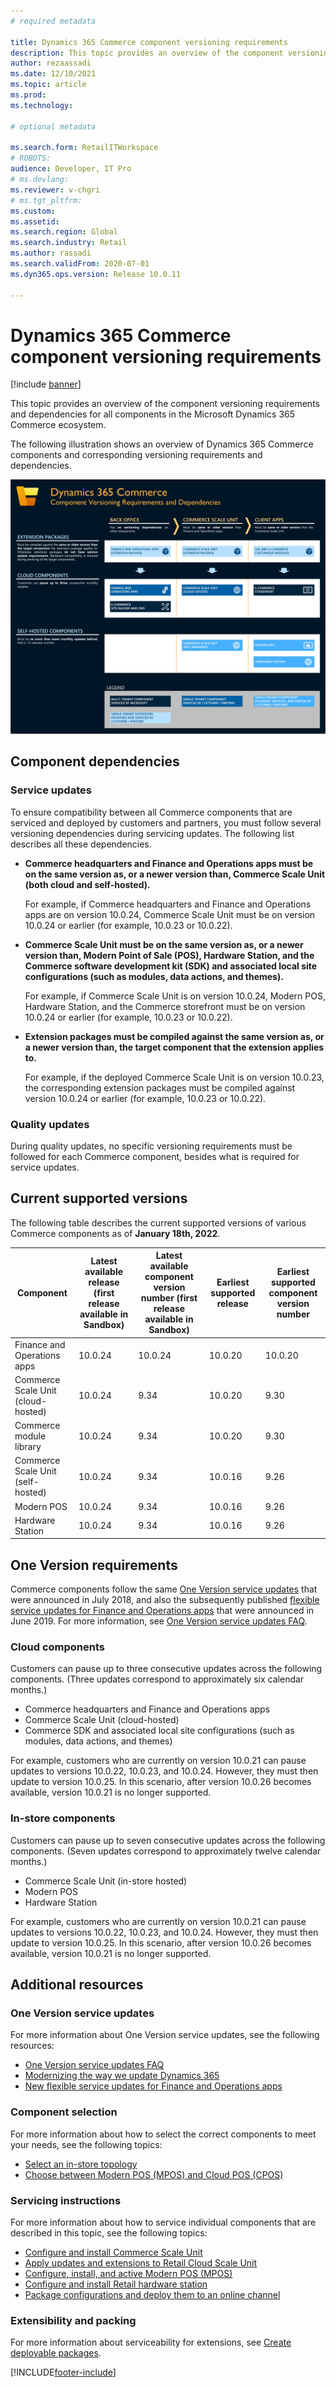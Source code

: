 ```yaml
---
# required metadata

title: Dynamics 365 Commerce component versioning requirements
description: This topic provides an overview of the component versioning requirements and dependencies for all components in the Microsoft Dynamics 365 Commerce ecosystem.
author: rezaassadi
ms.date: 12/10/2021
ms.topic: article
ms.prod: 
ms.technology: 

# optional metadata

ms.search.form: RetailITWorkspace
# ROBOTS: 
audience: Developer, IT Pro
# ms.devlang: 
ms.reviewer: v-chgri
# ms.tgt_pltfrm: 
ms.custom: 
ms.assetid: 
ms.search.region: Global
ms.search.industry: Retail
ms.author: rassadi
ms.search.validFrom: 2020-07-01
ms.dyn365.ops.version: Release 10.0.11

---
```


# Dynamics 365 Commerce component versioning requirements

[!include [banner](includes/banner.md)]

This topic provides an overview of the component versioning requirements and dependencies for all components in the Microsoft Dynamics 365 Commerce ecosystem.

The following illustration shows an overview of Dynamics 365 Commerce components and corresponding versioning requirements and dependencies.

<a href="/dynamics365/commerce/media/commerce-component-versioning.jpg" target="_blank">![Dynamics 365 Commerce Component versioning requirements and dependencies.](./media/commerce-component-versioning.jpg)</a>

## Component dependencies

### Service updates

To ensure compatibility between all Commerce components that are serviced and deployed by customers and partners, you must follow several versioning dependencies during servicing updates. The following list describes all these dependencies.

- **Commerce headquarters and Finance and Operations apps must be on the same version as, or a newer version than, Commerce Scale Unit (both cloud and self-hosted).**

    For example, if Commerce headquarters and Finance and Operations apps are on version 10.0.24, Commerce Scale Unit must be on version 10.0.24 or earlier (for example, 10.0.23 or 10.0.22).

- **Commerce Scale Unit must be on the same version as, or a newer version than, Modern Point of Sale (POS), Hardware Station, and the Commerce software development kit (SDK) and associated local site configurations (such as modules, data actions, and themes).**

    For example, if Commerce Scale Unit is on version 10.0.24, Modern POS, Hardware Station, and the Commerce storefront must be on version 10.0.24 or earlier (for example, 10.0.23 or 10.0.22).

- **Extension packages must be compiled against the same version as, or a newer version than, the target component that the extension applies to.**

    For example, if the deployed Commerce Scale Unit is on version 10.0.23, the corresponding extension packages must be compiled against version 10.0.24 or earlier (for example, 10.0.23 or 10.0.22).

### Quality updates

During quality updates, no specific versioning requirements must be followed for each Commerce component, besides what is required for service updates.

## Current supported versions

The following table describes the current supported versions of various Commerce components as of **January 18th, 2022**.

| Component | Latest available release (first release available in Sandbox) | Latest available component version number (first release available in Sandbox) | Earliest supported release | Earliest supported component version number |
|---|---|---|---|---|
| Finance and Operations apps | 10.0.24 | 10.0.24 | 10.0.20 | 10.0.20 |
| Commerce Scale Unit (cloud-hosted) | 10.0.24 | 9.34 | 10.0.20 | 9.30 |
| Commerce module library | 10.0.24 | 9.34 | 10.0.20 | 9.30 |
| Commerce Scale Unit (self-hosted) | 10.0.24 | 9.34 | 10.0.16 | 9.26 |
| Modern POS | 10.0.24 | 9.34 | 10.0.16 | 9.26 |
| Hardware Station | 10.0.24 | 9.34 | 10.0.16 | 9.26 |

## One Version requirements

Commerce components follow the same [One Version service updates](https://cloudblogs.microsoft.com/dynamics365/bdm/2018/07/06/modernizing-the-way-we-update-dynamics-365/) that were announced in July 2018, and also the subsequently published [flexible service updates for Finance and Operations apps](https://cloudblogs.microsoft.com/dynamics365/bdm/2019/06/03/new-flexible-service-updates-for-dynamics-365-for-finance-and-operations/) that were announced in June 2019. For more information, see [One Version service updates FAQ](../fin-ops-core/fin-ops/get-started/one-version.md).

### Cloud components

Customers can pause up to three consecutive updates across the following components. (Three updates correspond to approximately six calendar months.)

- Commerce headquarters and Finance and Operations apps
- Commerce Scale Unit (cloud-hosted)
- Commerce SDK and associated local site configurations (such as modules, data actions, and themes)

For example, customers who are currently on version 10.0.21 can pause updates to versions 10.0.22, 10.0.23, and 10.0.24. However, they must then update to version 10.0.25. In this scenario, after version 10.0.26 becomes available, version 10.0.21 is no longer supported.

### In-store components

Customers can pause up to seven consecutive updates across the following components. (Seven updates correspond to approximately twelve calendar months.)

- Commerce Scale Unit (in-store hosted)
- Modern POS
- Hardware Station

For example, customers who are currently on version 10.0.21 can pause updates to versions 10.0.22, 10.0.23, and 10.0.24. However, they must then update to version 10.0.25. In this scenario, after version 10.0.26 becomes available, version 10.0.21 is no longer supported.

## Additional resources

### One Version service updates

For more information about One Version service updates, see the following resources:

- [One Version service updates FAQ](../fin-ops-core/fin-ops/get-started/one-version.md)
- [Modernizing the way we update Dynamics 365](https://cloudblogs.microsoft.com/dynamics365/bdm/2018/07/06/modernizing-the-way-we-update-dynamics-365/)
- [New flexible service updates for Finance and Operations apps](https://cloudblogs.microsoft.com/dynamics365/bdm/2019/06/03/new-flexible-service-updates-for-dynamics-365-for-finance-and-operations/)

### Component selection

For more information about how to select the correct components to meet your needs, see the following topics:

- [Select an in-store topology](./dev-itpro/retail-in-store-topology.md)
- [Choose between Modern POS (MPOS) and Cloud POS (CPOS)](mpos-or-cpos.md)

### Servicing instructions

For more information about how to service individual components that are described in this topic, see the following topics:

- [Configure and install Commerce Scale Unit](./dev-itpro/retail-store-scale-unit-configuration-installation.md)
- [Apply updates and extensions to Retail Cloud Scale Unit](../fin-ops-core/dev-itpro/deployment/update-retail-channel.md)
- [Configure, install, and active Modern POS (MPOS)](retail-modern-pos-device-activation.md)
- [Configure and install Retail hardware station](retail-hardware-station-configuration-installation.md)
- [Package configurations and deploy them to an online channel](./e-commerce-extensibility/package-deploy.md)

### Extensibility and packing

For more information about serviceability for extensions, see [Create deployable packages](./dev-itpro/retail-sdk/retail-sdk-packaging.md).


[!INCLUDE[footer-include](../includes/footer-banner.md)]
